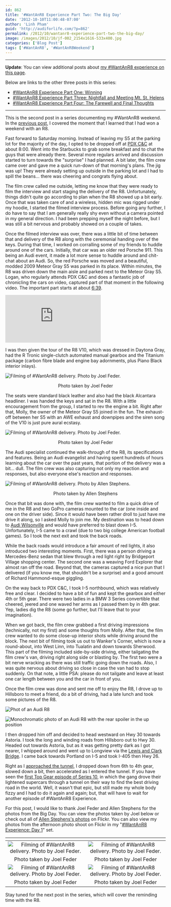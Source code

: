 ```yaml
---
id: 862
title: '#WantAnR8 Experience Part Two: The Big Day'
date: '2012-10-10T11:00:48-07:00'
author: 'Linh Pham'
guid: 'http://audiforlife.com/?p=862'
permalink: /2012/10/wantanr8-experience-part-two-the-big-day/
image: /images/2012/10/jf-002_2154x1616-533x400.jpg
categories: ['Blog Post']
tags: ['#WantAnR8', '#WantAnR8Weekend']
---
```

-----

**Update**: You can view additional posts about [my #WantAnR8 experience on this page](/tags/wantanr8weekend/).

Below are links to the other three posts in this series:

* [#WantAnR8 Experience Part One: Winning](/2012/10/wantanr8-experience-part-one-winning/)
* [#WantAnR8 Experience Part Three: Nightfall and Meeting Mt. St. Helens](/2012/10/wantanr8-experience-nightfall-and-meeting-mt-st-helens/)
* [#WantAnR8 Experience Part Four: The Farewell and Final Thoughts](/2012/10/wantanr8-experience-part-four-the-farewell-and-final-thoughts/)

-----

This is the second post in a series documenting my #WantAnR8 weekend. In the [previous post](/2012/10/wantanr8-experience-part-one-winning/), I covered the moment that I learned that I had won a weekend with an R8.

Fast forward to Saturday morning. Instead of leaving my S5 at the parking lot for the majority of the day, I opted to be dropped off at [PDX C&C](https://www.facebook.com/groups/PDXCandC/) at about 8:00. Went into the Starbucks to grab some breakfast and to chat the guys that were already there. Several more regulars arrived and discussion started to turn towards the "surprise" I had planned. A bit later, the film crew came over and gave me a quick run-down of that morning's plans. The jig was up! They were already setting up outside in the parking lot and I had to spill the beans... there was cheering and congrats flying about.

The film crew called me outside, letting me know that they were ready to film the interview and start staging the delivery of the R8. Unfortunately, things didn't quite go according to plan when the R8 showed up a bit early. Once that was taken care of and a wireless, hidden mic was rigged under my hoodie, I started the filmed interview process. Before going any further, I do have to say that I am generally really shy even without a camera pointed in my general direction. I had been prepping myself the night before, but I was still a bit nervous and probably showed on a couple of takes.

Once the filmed interview was over, there was a little bit of time between that and delivery of the R8 along with the ceremonial handing over of the keys. During that time, I worked on corralling some of my friends to huddle around one of the cars. Initially, that car was an older red Porsche 911. This being an Audi event, it made a lot more sense to huddle around and chit-chat about an Audi. So, the red Porsche was moved and a beautiful, modded 2009 Meteor Gray S5 was parked in its place. Within minutes, the R8 was driven down the main aisle and parked next to the Meteor Gray S5. Logan, who regularly attends PDX C&C and does a fantastic job of chronicling the cars on video, captured part of that moment in the following video. The important part starts at about [6:39](http://www.youtube.com/watch?v=FUxJ7aDVIXE&start=399s).

<iframe src="https://www.youtube.com/embed/FUxJ7aDVIXE?si=T2VdP3IuIAyN18F8&amp;start=399" title="YouTube video player" frameborder="0" allow="accelerometer; autoplay; clipboard-write; encrypted-media; gyroscope; picture-in-picture; web-share" referrerpolicy="strict-origin-when-cross-origin" allowfullscreen></iframe>

I was then given the tour of the R8 V10, which was dressed in Daytona Gray, had the R Tronic single-clutch automated manual gearbox and the Titanium package (carbon fibre blade and engine bay adornments, plus Piano Black interior inlays).

![Filming of #WantAnR8 delivery. Photo by Joel Feder.](/images/2012/10/jf-002_2154x1616.jpg)
<center>Photo taken by Joel Feder</center>

The seats were standard black leather and also had the black Alcantara headliner. I was handed the keys and sat in the R8. With a little encouragement from the group, I started to rev the engine a bit. Right after that, Molly, the owner of the Meteor Gray S5 joined in the fun. The exhaust-off between her S5 with an AWE exhaust and downpipes and the siren song of the V10 is just pure aural ecstasy.

![Filming of #WantAnR8 delivery. Photo by Joel Feder.](/images/2012/10/jf-004_2154x1616.jpg)
<center>Photo taken by Joel Feder</center>

The Audi specialist continued the walk-through of the R8, its specifications and features. Being an Audi evangelist and having spent hundreds of hours learning about the car over the past years, that portion of the delivery was a bit... dull. The film crew was also capturing not only my reaction and responses, but also everyone else's reaction and responses.

![Filming of #WantAnR8 delivery. Photo by Allen Stephens.](/images/2012/10/P1120346_medium.jpg)
<center>Photo taken by Allen Stephens</center>

Once that bit was done with, the film crew wanted to film a quick drive of me in the R8 and two GoPro cameras mounted to the car (one inside and one on the driver side). Since it would have been rather droll to just have me drive it along, so I asked Molly to join me. My destination was to head down to [Audi Wilsonville](http://www.audiwilsonville.com) and would have preferred to blast down I-5. Unfortunately, I-5 came to a crawl (due to two big college American football games). So I took the next exit and took the back roads.

While the back roads would introduce a fair amount of red lights, it also introduced two interesting moments. First, there was a person driving a Mercedes-Benz sedan that blew through a red light right by Bridgeport Village shopping center. The second one was a weaving Ford Explorer that almost ran off the road. Beyond that, the cameras captured a nice pun that I delivered (if you know me, that shouldn't be a surprise) and a good amount of Richard Hammond-esque giggling.

On the way back to PDX C&C, I took I-5 northbound, which was relatively free and clear. I decided to have a bit of fun and kept the gearbox and either 4th or 5th gear. There were two ladies in a BMW 3 Series convertible that cheered, jeered and one waved her arms as I passed them by in 4th gear. Yep, ladies dig the R8 (some go further, but I'll leave that to your imagination).

When we got back, the film crew grabbed a first driving impressions (technically, not my first) and some thoughts from Molly. After that, the film crew wanted to do some close-up interior shots while driving around the block. The next bit of filming took us out to Wanker's Corner, which is now a round-about, into West Linn, into Tualatin and down towards Sherwood. This part of the filming included side-by-side driving, either tailgating the film crew's van, driving right along side or blasting by. The first two were a bit nerve wracking as there was still traffic going down the roads. Also, I was quite nervous about driving so close in case the van had to stop suddenly. On that note, a little PSA: please do not tailgate and leave at least one car length between you and the car in front of you.

Once the film crew was done and sent me off to enjoy the R8, I drove up to Hillsboro to meet a friend, do a bit of driving, had a late lunch and took some pictures of the R8.

![Phot of an Audi R8](/images/2012/10/L1000844_medium.jpg)

![Monochromatic photo of an Audi R8 with the rear spoiler in the up position](/images/2012/10/L1000851_medium.jpg)

I then dropped him off and decided to head westward on Hwy 30 towards Astoria. I took the long and winding roads from Hillsboro out to Hwy 30. Headed out towards Astoria, but as it was getting pretty dark as I got nearer, I whipped around and went up to Longview via the [Lewis and Clark Bridge](https://maps.google.com/?ll=46.095258,-122.965851&spn=0.079757,0.142479&t=h&z=13&layer=c&cbll=46.101016,-122.96521&panoid=kPUiev90CKmuvSqpdYVsGA&cbp=12,47.96,,0,5.31). I came back towards Portland on I-5 and took I-405 then Hwy 26.

Right as I [approached the tunnel](https://maps.google.com/?ll=45.515677,-122.694355&spn=0.000445,0.000557&t=h&z=21&layer=c&cbll=45.515677,-122.694355&panoid=O9e-9a6v8UoZc1jOs_1hIg&cbp=12,265.88,,0,3.36), I dropped down from 6th to 4th gear, slowed down a bit, then accelerated as I entered the tunnel. If you have seen the [first Top Gear episode of Series 10](http://en.wikipedia.org/wiki/Top_Gear_(series_10)), in which the gang drove their lightened supercars through a tunnel on their way to find the best driving road in the world. Well, it wasn't that epic, but still made my whole body fizzy and I had to do it again and again; but, that will have to wait for another episode of #WantAnR8 Experience.

For this post, I would like to thank Joel Feder and Allen Stephens for the photos from the Big Day. You can view the photos taken by Joel below or check out all of [Allen Stephens's photos](http://www.flickr.com/photos/allenstephens/sets/72157631707850918/) on Flickr. You can also view my photos from the afternoon photo shoot on Flickr in my "[#WantAnR8 Experience: Day 1](http://www.flickr.com/photos/questionlp/sets/72157631734813082/)" set.

| <!-- --> | <!-- --> |
| :------: | :------: |
| ![Filming of #WantAnR8 delivery. Photo by Joel Feder.](https://audiforlife.com/wp-content/uploads/2012/10/jf-001_2154x1616.jpg) | ![Filming of #WantAnR8 delivery. Photo by Joel Feder.](https://audiforlife.com/wp-content/uploads/2012/10/jf-003_2154x1616.jpg) |
| Photo taken by Joel Feder |Photo taken by Joel Feder |
| ![Filming of #WantAnR8 delivery. Photo by Joel Feder.](https://audiforlife.com/wp-content/uploads/2012/10/jf-003_2154x1616.jpg) | ![Filming of #WantAnR8 delivery. Photo by Joel Feder.](https://audiforlife.com/wp-content/uploads/2012/10/jf-005_2154x1616.jpg) |
| Photo taken by Joel Feder| Photo taken by Joel Feder |

Stay tuned for the next post in the series, which will cover the reminding time with the R8.
